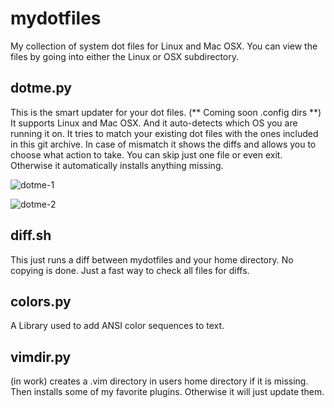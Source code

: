# mydotfiles
My collection of system dot files for Linux and Mac OSX.  You can view the files by going into either the Linux or OSX subdirectory.  

## dotme.py 
This is the smart updater for your dot files. (** Coming soon .config dirs **) It supports Linux and Mac OSX. And it auto-detects which OS you are running it on. It tries to match your existing dot files with the ones included in this git archive.  In case of mismatch it shows the diffs and allows you to choose what action to take. You can skip just one file or even exit.  Otherwise it automatically installs anything missing.  

![dotme-1](https://github.com/user-attachments/assets/8e38719b-759e-4764-9ff1-83208b763a85)

![dotme-2](https://github.com/user-attachments/assets/3078f85d-ba3a-40e4-ab62-962522a8796e)


## diff.sh 
This just runs a diff between mydotfiles and your home directory.  No copying is done.  Just a fast way to check all files for diffs.

## colors.py 
A Library used to add ANSI color sequences to text.

## vimdir.py 
(in work) creates a .vim directory in users home directory if it is missing. Then installs some of my favorite plugins. Otherwise it will just update them.
